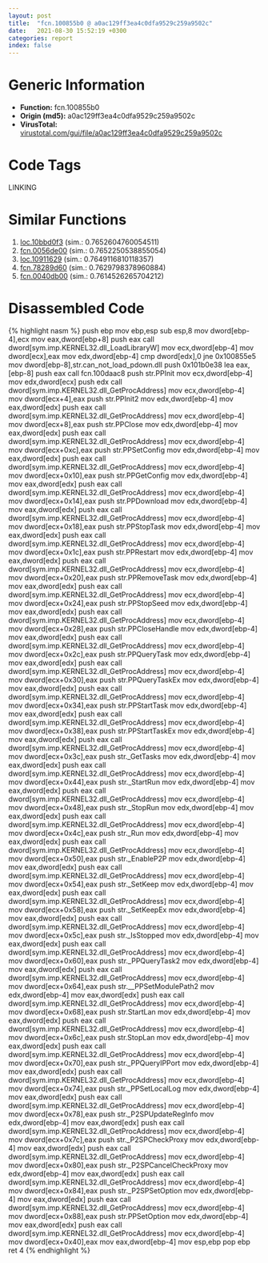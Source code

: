 ```yaml
---
layout: post
title:  "fcn.100855b0 @ a0ac129ff3ea4c0dfa9529c259a9502c"
date:   2021-08-30 15:52:19 +0300
categories: report
index: false
---
```


# Generic Information
- **Function:** fcn.100855b0
- **Origin (md5):** a0ac129ff3ea4c0dfa9529c259a9502c
- **VirusTotal:** [virustotal.com/gui/file/a0ac129ff3ea4c0dfa9529c259a9502c][virustotal_ref]

# Code Tags
<span class="tag" id="LINKING">LINKING</span>


# Similar Functions

1. [loc.10bbd0f3][similar_1_ref] (sim.: 0.7652604760054511)
2. [fcn.0056de00][similar_2_ref] (sim.: 0.7652250538855054)
3. [loc.10911629][similar_3_ref] (sim.: 0.7649116810118357)
4. [fcn.78289d60][similar_4_ref] (sim.: 0.7629798378960884)
5. [fcn.0040db00][similar_5_ref] (sim.: 0.7614526265704212)


# Disassembled Code

{% highlight nasm %}
push ebp
mov ebp,esp
sub esp,8
mov dword[ebp-4],ecx
mov eax,dword[ebp+8]
push eax
call dword[sym.imp.KERNEL32.dll_LoadLibraryW]
mov ecx,dword[ebp-4]
mov dword[ecx],eax
mov edx,dword[ebp-4]
cmp dword[edx],0
jne 0x100855e5
mov dword[ebp-8],str.can_not_load_pdown.dll
push 0x101b0e38
lea eax,[ebp-8]
push eax
call fcn.100daac8
push str.PPInit
mov ecx,dword[ebp-4]
mov edx,dword[ecx]
push edx
call dword[sym.imp.KERNEL32.dll_GetProcAddress]
mov ecx,dword[ebp-4]
mov dword[ecx+4],eax
push str.PPInit2
mov edx,dword[ebp-4]
mov eax,dword[edx]
push eax
call dword[sym.imp.KERNEL32.dll_GetProcAddress]
mov ecx,dword[ebp-4]
mov dword[ecx+8],eax
push str.PPClose
mov edx,dword[ebp-4]
mov eax,dword[edx]
push eax
call dword[sym.imp.KERNEL32.dll_GetProcAddress]
mov ecx,dword[ebp-4]
mov dword[ecx+0xc],eax
push str.PPSetConfig
mov edx,dword[ebp-4]
mov eax,dword[edx]
push eax
call dword[sym.imp.KERNEL32.dll_GetProcAddress]
mov ecx,dword[ebp-4]
mov dword[ecx+0x10],eax
push str.PPGetConfig
mov edx,dword[ebp-4]
mov eax,dword[edx]
push eax
call dword[sym.imp.KERNEL32.dll_GetProcAddress]
mov ecx,dword[ebp-4]
mov dword[ecx+0x14],eax
push str.PPDownload
mov edx,dword[ebp-4]
mov eax,dword[edx]
push eax
call dword[sym.imp.KERNEL32.dll_GetProcAddress]
mov ecx,dword[ebp-4]
mov dword[ecx+0x18],eax
push str.PPStopTask
mov edx,dword[ebp-4]
mov eax,dword[edx]
push eax
call dword[sym.imp.KERNEL32.dll_GetProcAddress]
mov ecx,dword[ebp-4]
mov dword[ecx+0x1c],eax
push str.PPRestart
mov edx,dword[ebp-4]
mov eax,dword[edx]
push eax
call dword[sym.imp.KERNEL32.dll_GetProcAddress]
mov ecx,dword[ebp-4]
mov dword[ecx+0x20],eax
push str.PPRemoveTask
mov edx,dword[ebp-4]
mov eax,dword[edx]
push eax
call dword[sym.imp.KERNEL32.dll_GetProcAddress]
mov ecx,dword[ebp-4]
mov dword[ecx+0x24],eax
push str.PPStopSeed
mov edx,dword[ebp-4]
mov eax,dword[edx]
push eax
call dword[sym.imp.KERNEL32.dll_GetProcAddress]
mov ecx,dword[ebp-4]
mov dword[ecx+0x28],eax
push str.PPCloseHandle
mov edx,dword[ebp-4]
mov eax,dword[edx]
push eax
call dword[sym.imp.KERNEL32.dll_GetProcAddress]
mov ecx,dword[ebp-4]
mov dword[ecx+0x2c],eax
push str.PPQueryTask
mov edx,dword[ebp-4]
mov eax,dword[edx]
push eax
call dword[sym.imp.KERNEL32.dll_GetProcAddress]
mov ecx,dword[ebp-4]
mov dword[ecx+0x30],eax
push str.PPQueryTaskEx
mov edx,dword[ebp-4]
mov eax,dword[edx]
push eax
call dword[sym.imp.KERNEL32.dll_GetProcAddress]
mov ecx,dword[ebp-4]
mov dword[ecx+0x34],eax
push str.PPStartTask
mov edx,dword[ebp-4]
mov eax,dword[edx]
push eax
call dword[sym.imp.KERNEL32.dll_GetProcAddress]
mov ecx,dword[ebp-4]
mov dword[ecx+0x38],eax
push str.PPStartTaskEx
mov edx,dword[ebp-4]
mov eax,dword[edx]
push eax
call dword[sym.imp.KERNEL32.dll_GetProcAddress]
mov ecx,dword[ebp-4]
mov dword[ecx+0x3c],eax
push str._GetTasks
mov edx,dword[ebp-4]
mov eax,dword[edx]
push eax
call dword[sym.imp.KERNEL32.dll_GetProcAddress]
mov ecx,dword[ebp-4]
mov dword[ecx+0x44],eax
push str._StartRun
mov edx,dword[ebp-4]
mov eax,dword[edx]
push eax
call dword[sym.imp.KERNEL32.dll_GetProcAddress]
mov ecx,dword[ebp-4]
mov dword[ecx+0x48],eax
push str._StopRun
mov edx,dword[ebp-4]
mov eax,dword[edx]
push eax
call dword[sym.imp.KERNEL32.dll_GetProcAddress]
mov ecx,dword[ebp-4]
mov dword[ecx+0x4c],eax
push str._Run
mov edx,dword[ebp-4]
mov eax,dword[edx]
push eax
call dword[sym.imp.KERNEL32.dll_GetProcAddress]
mov ecx,dword[ebp-4]
mov dword[ecx+0x50],eax
push str._EnableP2P
mov edx,dword[ebp-4]
mov eax,dword[edx]
push eax
call dword[sym.imp.KERNEL32.dll_GetProcAddress]
mov ecx,dword[ebp-4]
mov dword[ecx+0x54],eax
push str._SetKeep
mov edx,dword[ebp-4]
mov eax,dword[edx]
push eax
call dword[sym.imp.KERNEL32.dll_GetProcAddress]
mov ecx,dword[ebp-4]
mov dword[ecx+0x58],eax
push str._SetKeepEx
mov edx,dword[ebp-4]
mov eax,dword[edx]
push eax
call dword[sym.imp.KERNEL32.dll_GetProcAddress]
mov ecx,dword[ebp-4]
mov dword[ecx+0x5c],eax
push str._IsStopped
mov edx,dword[ebp-4]
mov eax,dword[edx]
push eax
call dword[sym.imp.KERNEL32.dll_GetProcAddress]
mov ecx,dword[ebp-4]
mov dword[ecx+0x60],eax
push str._PPQueryTask2
mov edx,dword[ebp-4]
mov eax,dword[edx]
push eax
call dword[sym.imp.KERNEL32.dll_GetProcAddress]
mov ecx,dword[ebp-4]
mov dword[ecx+0x64],eax
push str.__PPSetModulePath2
mov edx,dword[ebp-4]
mov eax,dword[edx]
push eax
call dword[sym.imp.KERNEL32.dll_GetProcAddress]
mov ecx,dword[ebp-4]
mov dword[ecx+0x68],eax
push str.StartLan
mov edx,dword[ebp-4]
mov eax,dword[edx]
push eax
call dword[sym.imp.KERNEL32.dll_GetProcAddress]
mov ecx,dword[ebp-4]
mov dword[ecx+0x6c],eax
push str.StopLan
mov edx,dword[ebp-4]
mov eax,dword[edx]
push eax
call dword[sym.imp.KERNEL32.dll_GetProcAddress]
mov ecx,dword[ebp-4]
mov dword[ecx+0x70],eax
push str._PPQueryIPPort
mov edx,dword[ebp-4]
mov eax,dword[edx]
push eax
call dword[sym.imp.KERNEL32.dll_GetProcAddress]
mov ecx,dword[ebp-4]
mov dword[ecx+0x74],eax
push str._PPSetLocalLog
mov edx,dword[ebp-4]
mov eax,dword[edx]
push eax
call dword[sym.imp.KERNEL32.dll_GetProcAddress]
mov ecx,dword[ebp-4]
mov dword[ecx+0x78],eax
push str._P2SPUpdateRegInfo
mov edx,dword[ebp-4]
mov eax,dword[edx]
push eax
call dword[sym.imp.KERNEL32.dll_GetProcAddress]
mov ecx,dword[ebp-4]
mov dword[ecx+0x7c],eax
push str._P2SPCheckProxy
mov edx,dword[ebp-4]
mov eax,dword[edx]
push eax
call dword[sym.imp.KERNEL32.dll_GetProcAddress]
mov ecx,dword[ebp-4]
mov dword[ecx+0x80],eax
push str._P2SPCancelCheckProxy
mov edx,dword[ebp-4]
mov eax,dword[edx]
push eax
call dword[sym.imp.KERNEL32.dll_GetProcAddress]
mov ecx,dword[ebp-4]
mov dword[ecx+0x84],eax
push str._P2SPSetOption
mov edx,dword[ebp-4]
mov eax,dword[edx]
push eax
call dword[sym.imp.KERNEL32.dll_GetProcAddress]
mov ecx,dword[ebp-4]
mov dword[ecx+0x88],eax
push str.PPSetOption
mov edx,dword[ebp-4]
mov eax,dword[edx]
push eax
call dword[sym.imp.KERNEL32.dll_GetProcAddress]
mov ecx,dword[ebp-4]
mov dword[ecx+0x40],eax
mov eax,dword[ebp-4]
mov esp,ebp
pop ebp
ret 4
{% endhighlight %}


[similar_1_ref]: /report/loc.10bbd0f3@89dc67d2f980e8488f97b1bf8cb24258
[similar_2_ref]: /report/fcn.0056de00@d65363c7c6c188277432c9e4251c44e5
[similar_3_ref]: /report/loc.10911629@89dc67d2f980e8488f97b1bf8cb24258
[similar_4_ref]: /report/fcn.78289d60@ebea46c6b17785efc2ebcb24ad99656c
[similar_5_ref]: /report/fcn.0040db00@fbf34fa6d7da2b8e1de5133a8ca34847
[virustotal_ref]: https://www.virustotal.com/gui/file/a0ac129ff3ea4c0dfa9529c259a9502c